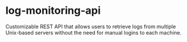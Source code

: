 # log-monitoring-api
Customizable REST API that allows users to retrieve logs from multiple Unix-based servers without the need for manual logins to each machine. 
